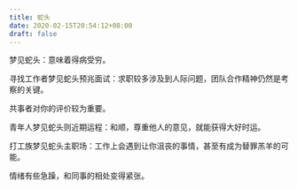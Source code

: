 ```yaml
---
title: 蛇头
date: 2020-02-15T20:54:12+08:00
draft: false
---
```


梦见蛇头：意味着得病受穷。

寻找工作者梦见蛇头预兆面试：求职较多涉及到人际问题，团队合作精神仍然是考察的关键。

共事者对你的评价较为重要。

青年人梦见蛇头则近期运程：和顺，尊重他人的意见，就能获得大好时运。

打工族梦见蛇头主职场：工作上会遇到让你沮丧的事情，甚至有成为替罪羔羊的可能。

情绪有些急躁，和同事的相处变得紧张。

